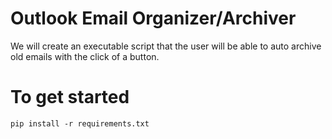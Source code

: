 # Outlook Email Organizer/Archiver

We will create an executable script that the user will be able to auto archive old emails with the click of a button.

# To get started 

`
pip install -r requirements.txt
`


